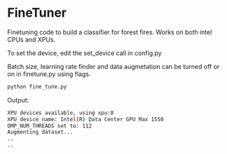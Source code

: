 # FineTuner

Finetuning code to build a classifier for forest fires. Works on both intel CPUs and XPUs.

To set the device, edit the set_device call in config.py


Batch size, learning rate finder and data augmetation can be turned off or on in finetune.py using flags.

```bash
python fine_tune.py
```

Output:

```bash
XPU devices available, using xpu:8
XPU device name: Intel(R) Data Center GPU Max 1550
OMP_NUM_THREADS set to: 112
Augmenting dataset...
..
..
```
